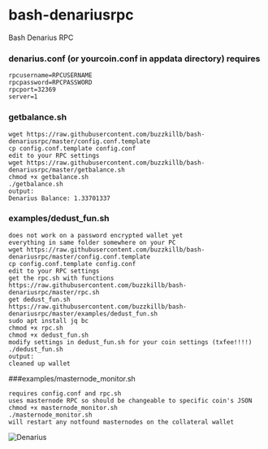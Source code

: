 # bash-denariusrpc
Bash Denarius RPC

### denarius.conf (or yourcoin.conf in appdata directory) requires 
```
rpcusername=RPCUSERNAME
rpcpassword=RPCPASSWORD
rpcport=32369
server=1
```

### getbalance.sh  
```
wget https://raw.githubusercontent.com/buzzkillb/bash-denariusrpc/master/config.conf.template
cp config.conf.template config.conf
edit to your RPC settings
wget https://raw.githubusercontent.com/buzzkillb/bash-denariusrpc/master/getbalance.sh
chmod +x getbalance.sh
./getbalance.sh
output:
Denarius Balance: 1.33701337
```
### examples/dedust_fun.sh
```
does not work on a password encrypted wallet yet
everything in same folder somewhere on your PC
wget https://raw.githubusercontent.com/buzzkillb/bash-denariusrpc/master/config.conf.template
cp config.conf.template config.conf
edit to your RPC settings
get the rpc.sh with functions
https://raw.githubusercontent.com/buzzkillb/bash-denariusrpc/master/rpc.sh
get dedust_fun.sh
https://raw.githubusercontent.com/buzzkillb/bash-denariusrpc/master/examples/dedust_fun.sh
sudo apt install jq bc
chmod +x rpc.sh
chmod +x dedust_fun.sh
modify settings in dedust_fun.sh for your coin settings (txfee!!!!)
./dedust_fun.sh
output:
cleaned up wallet
```  

###examples/masternode_monitor.sh
```
requires config.conf and rpc.sh
uses masternode RPC so should be changeable to specific coin's JSON
chmod +x masternode_monitor.sh
./masternode_monitor.sh
will restart any notfound masternodes on the collateral wallet
```
![Denarius](https://github.com/buzzkillb/D-explorer/blob/master/public/images/denarius.gif)
